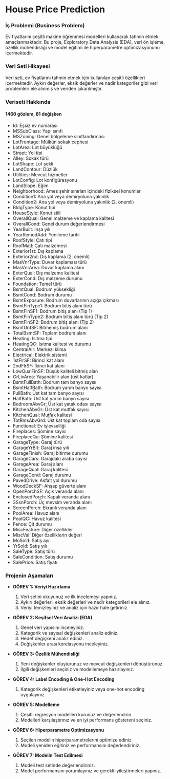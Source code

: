 # House Price Prediction

### İş Problemi (Business Problem)

Ev fiyatlarını çeşitli makine öğrenmesi modelleri kullanarak tahmin etmek amaçlanmaktadır. Bu proje, Exploratory Data Analysis (EDA), veri ön işleme, özellik mühendisliği ve model eğitimi ile hiperparametre optimizasyonunu içermektedir.

### Veri Seti Hikayesi

Veri seti, ev fiyatlarını tahmin etmek için kullanılan çeşitli özellikleri içermektedir. Aykırı değerler, eksik değerler ve nadir kategoriler gibi veri problemleri ele alınmış ve veriden çıkarılmıştır.

### Veriseti Hakkında

#### 1460 gözlem, 81 değişken

* Id: Eşsiz ev numarası
* MSSubClass: Yapı sınıfı
* MSZoning: Genel bölgeleme sınıflandırması
* LotFrontage: Mülkün sokak cephesi
* LotArea: Lot büyüklüğü
* Street: Yol tipi
* Alley: Sokak türü
* LotShape: Lot şekli
* LandContour: Düzlük
* Utilities: Mevcut hizmetler
* LotConfig: Lot konfigürasyonu
* LandSlope: Eğim
* Neighborhood: Ames şehir sınırları içindeki fiziksel konumlar
* Condition1: Ana yol veya demiryoluna yakınlık
* Condition2: Ana yol veya demiryoluna yakınlık (2. önemli)
* BldgType: Konut tipi
* HouseStyle: Konut stili
* OverallQual: Genel malzeme ve kaplama kalitesi
* OverallCond: Genel durum değerlendirmesi
* YearBuilt: İnşa yılı
* YearRemodAdd: Yenileme tarihi
* RoofStyle: Çatı tipi
* RoofMatl: Çatı malzemesi
* Exterior1st: Dış kaplama
* Exterior2nd: Dış kaplama (2. önemli)
* MasVnrType: Duvar kaplaması türü
* MasVnrArea: Duvar kaplama alanı
* ExterQual: Dış malzeme kalitesi
* ExterCond: Dış malzeme durumu
* Foundation: Temel türü
* BsmtQual: Bodrum yüksekliği
* BsmtCond: Bodrum durumu
* BsmtExposure: Bodrum duvarlarının açığa çıkması
* BsmtFinType1: Bodrum bitiş alanı türü
* BsmtFinSF1: Bodrum bitiş alanı (Tip 1)
* BsmtFinType2: Bodrum bitiş alanı türü (Tip 2)
* BsmtFinSF2: Bodrum bitiş alanı (Tip 2)
* BsmtUnfSF: Bitmemiş bodrum alanı
* TotalBsmtSF: Toplam bodrum alanı
* Heating: Isıtma tipi
* HeatingQC: Isıtma kalitesi ve durumu
* CentralAir: Merkezi klima
* Electrical: Elektrik sistemi
* 1stFlrSF: Birinci kat alanı
* 2ndFlrSF: İkinci kat alanı
* LowQualFinSF: Düşük kaliteli bitmiş alan
* GrLivArea: Yaşanabilir alan (üst katlar)
* BsmtFullBath: Bodrum tam banyo sayısı
* BsmtHalfBath: Bodrum yarım banyo sayısı
* FullBath: Üst kat tam banyo sayısı
* HalfBath: Üst kat yarım banyo sayısı
* BedroomAbvGr: Üst kat yatak odası sayısı
* KitchenAbvGr: Üst kat mutfak sayısı
* KitchenQual: Mutfak kalitesi
* TotRmsAbvGrd: Üst kat toplam oda sayısı
* Functional: Ev işlevselliği
* Fireplaces: Şömine sayısı
* FireplaceQu: Şömine kalitesi
* GarageType: Garaj türü
* GarageYrBlt: Garaj inşa yılı
* GarageFinish: Garaj bitirme durumu
* GarageCars: Garajdaki araba sayısı
* GarageArea: Garaj alanı
* GarageQual: Garaj kalitesi
* GarageCond: Garaj durumu
* PavedDrive: Asfalt yol durumu
* WoodDeckSF: Ahşap güverte alanı
* OpenPorchSF: Açık veranda alanı
* EnclosedPorch: Kapalı veranda alanı
* 3SsnPorch: Üç mevsim veranda alanı
* ScreenPorch: Ekranlı veranda alanı
* PoolArea: Havuz alanı
* PoolQC: Havuz kalitesi
* Fence: Çit durumu
* MiscFeature: Diğer özellikler
* MiscVal: Diğer özelliklerin değeri
* MoSold: Satış ayı
* YrSold: Satış yılı
* SaleType: Satış türü
* SaleCondition: Satış durumu
* SalePrice: Satış fiyatı

### Projenin Aşamaları

* **GÖREV 1: Veriyi Hazırlama**
  1. Veri setini okuyunuz ve ilk incelemeyi yapınız.
  2. Aykırı değerleri, eksik değerleri ve nadir kategorileri ele alınız.
  3. Veriyi temizleyiniz ve analiz için hazır hale getiriniz.

* **GÖREV 2: Keşifsel Veri Analizi (EDA)**
  1. Genel veri yapısını inceleyiniz.
  2. Kategorik ve sayısal değişkenleri analiz ediniz.
  3. Hedef değişkeni analiz ediniz.
  4. Değişkenler arası korelasyonu inceleyiniz.

* **GÖREV 3: Özellik Mühendisliği**
  1. Yeni değişkenler oluşturunuz ve mevcut değişkenleri dönüştürünüz.
  2. İlgili değişkenleri seçiniz ve modellemeye hazırlayınız.

* **GÖREV 4: Label Encoding & One-Hot Encoding**
  1. Kategorik değişkenleri etiketleyiniz veya one-hot encoding uygulayınız.

* **GÖREV 5: Modelleme**
  1. Çeşitli regresyon modelleri kurunuz ve değerlendirin.
  2. Modelleri karşılaştırınız ve en iyi performans göstereni seçiniz.

* **GÖREV 6: Hiperparametre Optimizasyonu**
  1. Seçilen modelin hiperparametrelerini optimize ediniz.
  2. Modeli yeniden eğitiniz ve performansını değerlendiriniz.

* **GÖREV 7: Modelin Test Edilmesi**
  1. Modeli test setinde değerlendiriniz.
  2. Model performansını yorumlayınız ve gerekli iyileştirmeleri yapınız.

